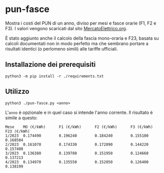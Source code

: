 # pun-fasce

Mostra i costi del PUN di un anno, diviso per mesi e fasce orarie (F1, F2 e F3).
I valori vengono scaricati dal sito [MercatoElettrico.org](https://www.mercatoelettrico.org/It/Default.aspx).

È stato aggiunto anche il calcolo della fascia mono-oraria e F23, basata su calcoli documentati non in modo perfetto ma che sembrano portare a risultati identici (o perlomeno simili) alle tariffe ufficiali.

## Installazione dei prerequisiti

`python3 -m pip install -r ./requirements.txt`

## Utilizzo

`python3 ./pun-fasce.py <anno>`

L'`anno` è opzionale e in quel caso si intende l'anno corrente.
Il risultato è simile a questo:

```text
Mese    MO (€/kWh)      F1 (€/kWh)      F2 (€/kWh)      F3 (€/kWh)      F23 (€/kWh)
1/2023  0.174490        0.196240        0.184240        0.155100        0.168504
2/2023  0.161070        0.174330        0.172890        0.144220        0.157408
3/2023  0.136380        0.139780        0.151950        0.124660        0.137213
4/2023  0.134970        0.135550        0.152050        0.126400        0.138199
```
